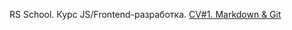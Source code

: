 RS School. Курс JS/Frontend-разработка. 
[CV#1. Markdown & Git](https://nadyaburnos.github.io/rsschool-cv/)